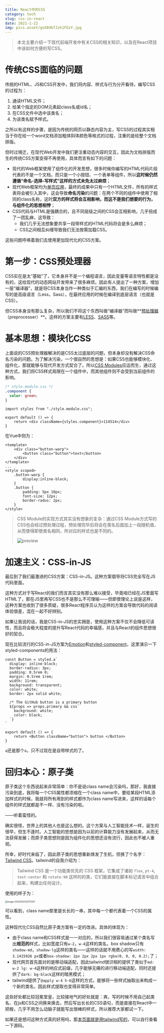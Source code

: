 ```yaml
---
title: React中的CSS
category: tech
slug: css-in-react
date: 2021-1-22
img: pics.asset/goX84bTJzk1FGxY.jpg
---
```


> 本文主要介绍一下现代前端开发中有关CSS的相关知识，以及在React项目中该如何方便的写CSS。
>
> <!-- end -->

# 传统CSS面临的问题

传统的HTML、JS和CSS开发中，我们将内容、样式与行为分开看待，编写CSS的过程为：

1. 通读HTML文件；
2. 给某个指定的DOM元素起class名或id名；
3. 在CSS文件中选中该类名；
4. 为该类名赋予样式。

之所以有这样的步骤，是因为传统的网页以静态内容为主，写CSS的过程其实相当于你在给一个word文档添加粗体斜体颜色等格式的过程，注重的是给整个文档排版。

但时过境迁，在现代Web开发中我们更注重动态内容的交互，因此为文档排版而生的传统CSS方案变得不再使用，具体而言有如下的问题：

* 现代的Web框架使用了组件化的开发思想，很多时候你编写的HTML代码片段代表的不是一个文档，而只是一个小按钮、一个表单等组件，所以**这时候仍然遵循“命名-选择-写样式”这样的方式未免太过麻烦**；
* 现代Web框架均为[单页应用](https://zh.wikipedia.org/wiki/%E5%8D%95%E9%A1%B5%E5%BA%94%E7%94%A8)，最终的成果中只有一个HTML文件，所有的样式表将会被引入其中，这会导致**命名污染**的问题：在两个不同的组件中使用了相同的class名称，这时**双方的样式将会互相影响，而这不是我们想要的行为，与组件化的思想相悖**；
* CSS代码与HTML是强耦合的，且不同层级之间的CSS会互相影响，几乎扭成了一团乱麻，这导致：
    * 我们几乎无法想象要共享一段带样式的HTML代码将会是多么麻烦；
    * CSS之间相互纠缠导致我们无法按需加载CSS。

这些问题呼唤着我们去使用更加现代化的CSS方案。

# 第一步：CSS预处理器

CSS实在是太“基础”了，它本身并不是一个编程语言，因此变量等语言特性都是没有的，这给现代的动态网站开发带来了很多麻烦。因此有人提出了一种方案，增加一层“编译器”，就是将CSS本身当作一种类似于汇编的东西，我们在编写的时候编写的是高级语言（Less，Sass），在最终应用的时候在编译到底层语言（也就是CSS）。

但CSS本身没有那么复杂，所以我们不将这个东西叫做“编译器”而叫做**[预处理器](https://zh.wikipedia.org/zh-hans/%E9%A2%84%E5%A4%84%E7%90%86%E5%99%A8)（preprocesser）**。这样的方案主要有[LESS](https://less.bootcss.com/)、[SASS](https://sass-lang.com/)等。

# 基本思想：模块化CSS

上面说的CSS预处理器解决的是CSS太过底层的问题，但本身却没有解决CSS命名污染的问题。为了解决污染，一个很自然的思想是：如果CSS也能够模块化、组件化，那就能够与现代开发方式契合了。所以[CSS Modules](https://github.com/css-modules/css-modules)应运而生，通过这种方式，我们将CSS样式局限在一个组件中，而其他组件则不会受到当前组件的影响。

```css
/* style.module.css */
.component {
  color: green;
}
```

```react
import styles from "./style.module.css";

export default () => {
    return <div className={styles.component}>114514</div>
}
```

在Vue中则为：

```vue
<template>
    <div class="button-warp">
        <button class="button">text</button>
    </div>
</template>
...
<style scoped>
    .button-warp {
        display:inline-block;
    }
    .button {
        padding: 5px 10px;
        font-size: 12px;
        border-radus: 2px;
    }
</style>
```

> CSS Module的实现方式其实没有想象的复杂：通过CSS Module方式写的CSS也会经过预处理过程，预处理完毕后将会在类名后面加上一段随机值，从而使得即使类名相同，所对应的样式也是不同的。
>
> ![preview](pics.asset/view.jpeg)

# 加速主义：CSS-in-JS

最后到了我们最激进的CSS方案：CSS-in-JS。这种方案倡导将CSS完全写在JS代码里面。

这种方式对于写React的我们而言其实没有那么难以接受，毕竟咱已经在JS里面写HTML了，那在JS里再写CSS也不是那么不可理喻——但即使理论上说是这样，这种方案也收到了很多质疑，很多React程序员认为这样的方案会导致代码的阅读体验很差，混在一起不好辨别。

如果让我说的话，我是CSS-in-JS的忠实拥趸，使用这种方案不仅不会降低可读性，而且将会极大程度的提升写React代码的幸福感，并且与React的组件思想很好的契合。

现在比较流行的CSS-in-JS方案为[Emotion](https://emotion.sh/docs/introduction)和[styled-component](https://styled-components.com/)，这里演示一下styled-components的用法：

```react
const Button = styled.a`
  display: inline-block;
  border-radius: 3px;
  padding: 0.5rem 0;
  margin: 0.5rem 1rem;
  width: 11rem;
  background: transparent;
  color: white;
  border: 2px solid white;

  /* The GitHub button is a primary button
  ${props => props.primary && css`
    background: white;
    color: black;
  `}
`

export default () => {
    return <Button className="button"> button </Button>
}
```

`a`还是那个`a`，只不过现在是自带样式的了。

# 回归本心：原子类

原子类这个东西说起来非常简单：你不是说class name会污染吗，那好，我直接污染到底，我将每一个CSS属性都浓缩在一个class name中，要给某段HTML添加样式的时候，我就将所有用到的样式都作为class name写进来，这样的话每个组件的样式就都是不一样、没有污染的啦。

——听着蛮怪的。

确实很怪，世界上的其他人也是这么想的。这个方案与人工智能技术一样，诞生的很早，但生不逢时。人工智能的思想是因为以前的计算能力没有发展起来，从而无法获得发展；而原子类思想则是因为组件化的思想还没有流行，因此也不被人重视。

所幸，好时代来临了，因此原子类的思想重新焕发了生机，但换了个名字：[Tailwind CSS](https://www.tailwindcss.cn/)。tailwind的自我介绍为：

> Tailwind CSS 是一个功能类优先的 CSS 框架，它集成了诸如 `flex`, `pt-4`, `text-center` 和 `rotate-90` 这样的的类，它们能直接在脚本标记语言中组合起来，构建出任何设计。

使用的样子为：

<img src="pics.asset/image-20220122122117207.png" alt="image-20220122122117207" style="zoom:50%;" />

可以看到，class name那里是长长的一串，其中每一个都代表着一个CSS的属性。

这种现代化CSS自然比原子类方案有一定的改进。具体的体现为：

* 由于class name和CSS样式是一一对应的，所以我们很容易通过某个类名写出**规范的**样式，比如宽度只有`w-2`，`w-4`这样的类名，box shadow只有`shadow-md`，`shadow-lg`这样的类名——这样的话就不用费心的写`width: 3.1415926 px`或者`box-shadow: 2px 2px 2px 1px rgba(0, 0, 0, 0.2);`了；
* 现代网页首先面对的是移动端适配，因此tailwind很识相的提供了类似于`md: w-2 lg: w-4`这样的响应式前缀，几乎能够无痛的进行移动端适配，同时还提供了`dark: bg-black`这样的暗黑模式；
* tailwind提供了`@apply w-4 h-6`这样的方式，能够将一些样式抽取出来构成一个新的类名，因此样式提取也变得非常简单。

这些好处都比较冠冕堂皇，比较接地气的好处就是：爽，写的时候不用自己起类名、在js和CSS之间换来换去，然后写出长长的CSS语句，而是直接在React中一把梭，几乎不用怎么动脑子就能写出很棒的样式，所以推荐大家都试一下。

如果还是想问这种方式真的好用吗，那[本页面就是用tailwind写的](https://github.com/observerw/oldspaper)，可以自行查看一下源码。

